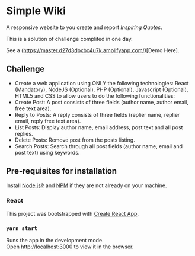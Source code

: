 
# Simple Wiki

A responsive website to you create and report *Inspiring Quotes*.

This is a solution of challenge complited in one day.

See a (https://master.d27d3dpxbc4u7k.amplifyapp.com/)[Demo Here].

## Challenge

* Create a web application using ONLY the following technologies: React (Mandatory), NodeJS (Optional), PHP (Optional), Javascript (Optional), HTML5 and CSS to allow users to do the following functionalities:
* Create Post: A post consists of three fields (author name, author email, free text area).
* Reply to Posts: A reply consists of three fields (replier name, replier email, reply free text area).
* List Posts: Display author name, email address, post text and all post replies.
* Delete Posts: Remove post from the posts listing.
* Search Posts: Search through all post fields (author name, email and post text) using keywords.

## Pre-requisites for installation

Install [Node.js®](https://nodejs.org/en/download/) and [NPM](https://www.npmjs.com/get-npm) if they are not already on your machine.

### React

This project was bootstrapped with [Create React App](https://github.com/facebook/create-react-app).

### `yarn start`

Runs the app in the development mode.<br />
Open [http://localhost:3000](http://localhost:3000) to view it in the browser.


